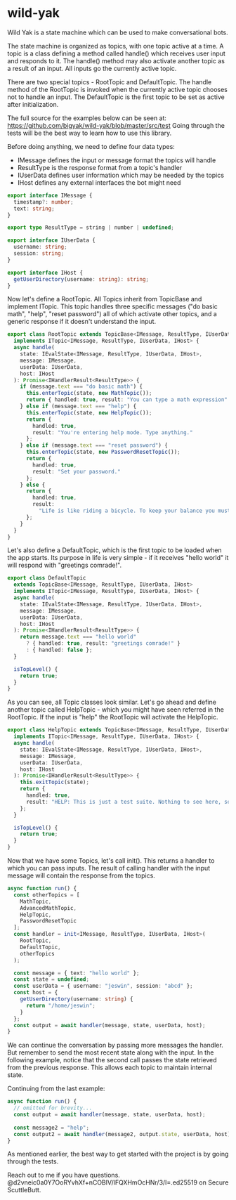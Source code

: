 # wild-yak

Wild Yak is a state machine which can be used to make conversational bots.

The state machine is organized as topics, with one topic active at a time. A topic is a class defining a method called handle() which receives user input and responds to it. The handle() method may also activate another topic as a result of an input. All inputs go the currently active topic.

There are two special topics - RootTopic and DefaultTopic. The handle method of the RootTopic is invoked when the currently active topic chooses not to handle an input. The DefaultTopic is the first topic to be set as active after initialization.

The full source for the examples below can be seen at: https://github.com/bigyak/wild-yak/blob/master/src/test
Going through the tests will be the best way to learn how to use this library.

Before doing anything, we need to define four data types:

* IMessage defines the input or message format the topics will handle
* ResultType is the response format from a topic's handler
* IUserData defines user information which may be needed by the topics
* IHost defines any external interfaces the bot might need

```typescript
export interface IMessage {
  timestamp?: number;
  text: string;
}

export type ResultType = string | number | undefined;

export interface IUserData {
  username: string;
  session: string;
}

export interface IHost {
  getUserDirectory(username: string): string;
}
```

Now let's define a RootTopic. All Topics inherit from TopicBase and implement ITopic. This topic handles three specific messages ("do basic math", "help", "reset password") all of which activate other topics, and a generic response if it doesn't understand the input.

```typescript
export class RootTopic extends TopicBase<IMessage, ResultType, IUserData, IHost>
  implements ITopic<IMessage, ResultType, IUserData, IHost> {
  async handle(
    state: IEvalState<IMessage, ResultType, IUserData, IHost>,
    message: IMessage,
    userData: IUserData,
    host: IHost
  ): Promise<IHandlerResult<ResultType>> {
    if (message.text === "do basic math") {
      this.enterTopic(state, new MathTopic());
      return { handled: true, result: "You can type a math expression" };
    } else if (message.text === "help") {
      this.enterTopic(state, new HelpTopic());
      return {
        handled: true,
        result: "You're entering help mode. Type anything."
      };
    } else if (message.text === "reset password") {
      this.enterTopic(state, new PasswordResetTopic());
      return {
        handled: true,
        result: "Set your password."
      };
    } else {
      return {
        handled: true,
        result:
          "Life is like riding a bicycle. To keep your balance you must keep moving."
      };
    }
  }
}
```

Let's also define a DefaultTopic, which is the first topic to be loaded when the app starts. Its purpose in life is very simple - if it receives "hello world" it will respond with "greetings comrade!".

```typescript
export class DefaultTopic
  extends TopicBase<IMessage, ResultType, IUserData, IHost>
  implements ITopic<IMessage, ResultType, IUserData, IHost> {
  async handle(
    state: IEvalState<IMessage, ResultType, IUserData, IHost>,
    message: IMessage,
    userData: IUserData,
    host: IHost
  ): Promise<IHandlerResult<ResultType>> {
    return message.text === "hello world"
      ? { handled: true, result: "greetings comrade!" }
      : { handled: false };
  }

  isTopLevel() {
    return true;
  }
}
```

As you can see, all Topic classes look similar. Let's go ahead and define another topic called HelpTopic - which you might have seen referred in the RootTopic. If the input is "help" the RootTopic will activate the HelpTopic.

```typescript
export class HelpTopic extends TopicBase<IMessage, ResultType, IUserData, IHost>
  implements ITopic<IMessage, ResultType, IUserData, IHost> {
  async handle(
    state: IEvalState<IMessage, ResultType, IUserData, IHost>,
    message: IMessage,
    userData: IUserData,
    host: IHost
  ): Promise<IHandlerResult<ResultType>> {
    this.exitTopic(state);
    return {
      handled: true,
      result: "HELP: This is just a test suite. Nothing to see here, sorry."
    };
  }

  isTopLevel() {
    return true;
  }
}
```

Now that we have some Topics, let's call init(). This returns a handler to which you can pass inputs. The result of calling handler with the input message will contain the response from the topics.

```typescript
async function run() {
  const otherTopics = [
    MathTopic,
    AdvancedMathTopic,
    HelpTopic,
    PasswordResetTopic
  ];
  const handler = init<IMessage, ResultType, IUserData, IHost>(
    RootTopic,
    DefaultTopic,
    otherTopics
  );

  const message = { text: "hello world" };
  const state = undefined;
  const userData = { username: "jeswin", session: "abcd" };
  const host = {
    getUserDirectory(username: string) {
      return "/home/jeswin";
    }
  };
  const output = await handler(message, state, userData, host);
}
```

We can continue the conversation by passing more messages the handler. But remember to send the most recent state along with the input. In the following example, notice that the second call passes the state retrieved from the previous response. This allows each topic to maintain internal state.

Continuing from the last example: 

```typescript
async function run() {
  // omitted for brevity...
  const output = await handler(message, state, userData, host);
  
  const message2 = "help";
  const output2 = await handler(message2, output.state, userData, host);
}
```

As mentioned earlier, the best way to get started with the project is by going through the tests.

Reach out to me if you have questions. @d2vneic0a0Y7OoRYvhXf+nCOBIV/lFQXHmOcHNr/3/I=.ed25519 on Secure ScuttleButt.